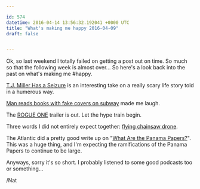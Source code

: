 ```yaml
---

id: 574
datetime: 2016-04-14 13:56:32.192041 +0000 UTC
title: "What's making me happy 2016-04-09"
draft: false


---
```


Ok, so last weekend I totally failed on getting a post out on time. So much so that the following week is almost over... So here's a look back into the past on what's making me #happy.

[T.J. Miller Has a Seizure](https://www.youtube.com/watch?v=Kf9N5AWprG8&feature=youtu.be) is an interesting take on a really scary life story told in a humerous way.

[Man reads books with fake covers on subway](https://boingboing.net/2016/04/07/man-reads-books-with-fake-cove.html) made me laugh.

The [ROGUE ONE](https://www.youtube.com/watch?v=Wji-BZ0oCwg) trailer is out. Let the hype train begin.

Three words I did not entirely expect together: [flying chainsaw drone](http://www.theverge.com/2016/4/4/11359828/flying-chainsaw-drone-finland).

The Atlantic did a pretty good write up on "[What Are the Panama Papers?](http://www.theatlantic.com/international/archive/2016/04/what-are-the-panama-papers/476658/)". This was a huge thing, and I'm expecting the ramifications of the Panama Papers to continue to be large.

Anyways, sorry it's so short. I probably listened to some good podcasts too or something...

/Nat
